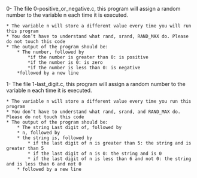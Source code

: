 0- The file 0-positive_or_negative.c, this program will assign a random number to the variable n each time it is executed.

	* The variable n will store a different value every time you will run this program
	* You don’t have to understand what rand, srand, RAND_MAX do. Please do not touch this code
	* The output of the program should be:
		* The number, followed by
			*if the number is greater than 0: is positive
			*if the number is 0: is zero
			*if the number is less than 0: is negative
		*followed by a new line

1- The file 1-last_digit.c, this program will assign a random number to the variable n each time it is executed.

	* The variable n will store a different value every time you run this program
	* You don’t have to understand what rand, srand, and RAND_MAX do. Please do not touch this code
	* The output of the program should be:
		* The string Last digit of, followed by
		* n, followed by
		* the string is, followed by
			* if the last digit of n is greater than 5: the string and is greater than 5
			* if the last digit of n is 0: the string and is 0
			* if the last digit of n is less than 6 and not 0: the string and is less than 6 and not 0
		* followed by a new line
